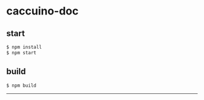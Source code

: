 # caccuino-doc

## start

```sh
$ npm install
$ npm start
```

## build

```sh
$ npm build
```

---
